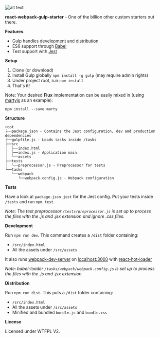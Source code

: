 ![alt text](https://travis-ci.org/ersenal/react-webpack-gulp-starter.svg?branch=master "Travis Build")

**react-webpack-gulp-starter** - One of the billion other custom starters out there.

**Features**

- [Gulp](https://github.com/gulpjs/gulp) handles [development](#dev) and [distribution](#dist)
- ES6 support through [Babel](https://github.com/babel/babel)
- Test support with [Jest](https://facebook.github.io/jest/)

**Setup**

1. Clone (or download)
2. Install Gulp globally `npm install -g gulp` (may require admin rights)
2. Under project root, run `npm install`
3. That's it!

Note: Your desired **Flux** implementation can be easily mixed in (using [martyjs](http://martyjs.org/) as an example):

    npm install --save marty

**Structure**
```
root
├──package.json - Contains the Jest configuration, dev and production dependencies
├──gulpfile.js - Loads tasks inside /tasks
├──src
│  ├──index.html
│  ├──index.js - Application main
│  └──assets
├──tests
│  └──preprocessor.js - Preprocessor for tests
└──tasks
   └──webpack
      └──webpack.config.js - Webpack configuration
```

**Tests**

Have a look at `package.json.jest` for the Jest config. Put your tests inside `/tests` and run `npm test`.

*Note: The test preprocessor `/tests/preprocessor.js` is set up to process the files with the .js and .jsx extension and ignore .css files.*

<a name="dev"></a>**Development**

Run `npm run dev`. This command creates a `/dist` folder containing:

- `/src/index.html`
- All the assets under `/src/assets`

It also runs [webpack-dev-server](http://webpack.github.io/docs/webpack-dev-server.html) on [localhost:3000](http://localhost:3000) with [react-hot-loader](https://github.com/gaearon/react-hot-loader)

*Note: babel-loader `/tasks/webpack/webpack.config.js` is set up to process the files with the .js and .jsx extension.*

<a name="dist"></a>**Distribution**

Run `npm run dist`. This puts a `/dist` folder containing:

- `/src/index.html`
- All the assets under `/src/assets`
- Minified and bundled `bundle.js` and `bundle.css`

**License**

Licensed under WTFPL V2.
